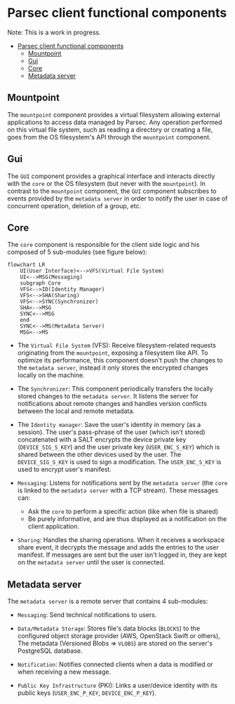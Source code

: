 # Parsec client functional components

Note: This is a work in progress.

- [Parsec client functional components](#parsec-client-functional-components)
  - [Mountpoint](#mountpoint)
  - [Gui](#gui)
  - [Core](#core)
  - [Metadata server](#metadata-server)

## Mountpoint

The `mountpoint` component provides a virtual filesystem allowing external applications to access data managed by Parsec.
Any operation performed on this virtual file system, such as reading a directory or creating a file, goes from the OS filesystem's API through the `mountpoint` component.

## Gui

The `GUI` component provides a graphical interface and interacts directly with the `core` or the OS filesystem (but never with the `mountpoint`).
In contrast to the `mountpoint` component, the `GUI` component subscribes to events provided by the `metadata server` in order to notify the user in case of concurrent operation, deletion of a group, etc.

## Core

The `core` component is responsible for the client side logic and his composed of 5 sub-modules (see figure below):

```mermaid
flowchart LR
    UI(User Interface)<-->VFS(Virtual File System)
    UI<-->MSG(Messaging)
    subgraph Core
    VFS<-->ID(Identity Manager)
    VFS<-->SHA(Sharing)
    VFS<-->SYNC(Synchronizer)
    SHA<-->MSG
    SYNC<-->MSG
    end
    SYNC<-->MS(Metadata Server)
    MSG<-->MS
```

- The `Virtual File System` (VFS): Receive filesystem-related requests originating from the `mountpoint`, exposing a filesystem like API.
  To optimize its performance, this component doesn't push the changes to the `metadata server`, instead it only stores the encrypted changes locally on the machine.

- The `Synchronizer`: This component periodically transfers the locally stored changes to the `metadata server`.
  It listens the server for notifications about remote changes and handles version conflicts between the local and remote metadata.

- The `Identity manager`: Save the user's identity in memory (as a session).
  The user's pass-phrase of the user (which isn't stored) concatenated with a SALT encrypts the device private key (`DEVICE_SIG_S_KEY`) and the user private key (`USER_ENC_S_KEY`) which is shared between the other devices used by the user.
  The `DEVICE_SIG_S_KEY` is used to sign a modification. The `USER_ENC_S_KEY` is used to encrypt user's manifest.

- `Messaging`: Listens for notifications sent by the `metadata server` (the `core` is linked to the `metadata server` with a TCP stream).
  These messages can:

  - Ask the `core` to perform a specific action (like when file is shared)
  - Be purely informative, and are thus displayed as a notification on the client application.

- `Sharing`: Handles the sharing operations. When it receives a workspace share event, it decrypts the message and adds the entries to the user manifest.
  If messages are sent but the user isn't logged in, they are kept on the `metadata server` until the user is connected.

## Metadata server

The `metadata server` is a remote server that contains 4 sub-modules:

- `Messaging`: Send technical notifications to users.

- `Data/Metadata Storage`: Stores file's data blocks (`BLOCKS`) to the configured object storage provider (AWS, OpenStack Swift or others), The metadata (Versioned Blobs => `VLOBS`) are stored on the server's PostgreSQL database.

- `Notification`: Notifies connected clients when a data is modified or when receiving a new message.

- `Public Key Infrastructure` (PKI): Links a user/device identity with its public keys (`USER_ENC_P_KEY`, `DEVICE_ENC_P_KEY`).
